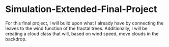 # Simulation-Extended-Final-Project

For this final project, I will build upon what I already have by connecting the leaves to the wind function of the fractal trees. Additionally, I will be creating a cloud class that will, based on wind speed, move clouds in the backdrop.
